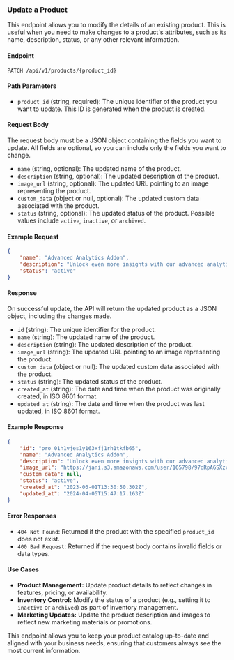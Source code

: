 ### Update a Product

This endpoint allows you to modify the details of an existing product. This is useful when you need to make changes to a product's attributes, such as its name, description, status, or any other relevant information.

#### Endpoint

```http
PATCH /api/v1/products/{product_id}
```

#### Path Parameters

- `product_id` (string, required): The unique identifier of the product you want to update. This ID is generated when the product is created.

#### Request Body

The request body must be a JSON object containing the fields you want to update. All fields are optional, so you can include only the fields you want to change.

- `name` (string, optional): The updated name of the product.
- `description` (string, optional): The updated description of the product.
- `image_url` (string, optional): The updated URL pointing to an image representing the product.
- `custom_data` (object or null, optional): The updated custom data associated with the product.
- `status` (string, optional): The updated status of the product. Possible values include `active`, `inactive`, or `archived`.

#### Example Request

```json
{
    "name": "Advanced Analytics Addon",
    "description": "Unlock even more insights with our advanced analytics package, now with added features.",
    "status": "active"
}
```

#### Response

On successful update, the API will return the updated product as a JSON object, including the changes made.

- `id` (string): The unique identifier for the product.
- `name` (string): The updated name of the product.
- `description` (string): The updated description of the product.
- `image_url` (string): The updated URL pointing to an image representing the product.
- `custom_data` (object or null): The updated custom data associated with the product.
- `status` (string): The updated status of the product.
- `created_at` (string): The date and time when the product was originally created, in ISO 8601 format.
- `updated_at` (string): The date and time when the product was last updated, in ISO 8601 format.

#### Example Response

```json
{
    "id": "pro_01h1vjes1y163xfj1rh1tkfb65",
    "name": "Advanced Analytics Addon",
    "description": "Unlock even more insights with our advanced analytics package, now with added features.",
    "image_url": "https://jani.s3.amazonaws.com/user/165798/97dRpA6SXzcE6ekK9CAr_analytics.png",
    "custom_data": null,
    "status": "active",
    "created_at": "2023-06-01T13:30:50.302Z",
    "updated_at": "2024-04-05T15:47:17.163Z"
}
```

#### Error Responses

- `404 Not Found`: Returned if the product with the specified `product_id` does not exist.
- `400 Bad Request`: Returned if the request body contains invalid fields or data types.

#### Use Cases

- **Product Management:** Update product details to reflect changes in features, pricing, or availability.
- **Inventory Control:** Modify the status of a product (e.g., setting it to `inactive` or `archived`) as part of inventory management.
- **Marketing Updates:** Update the product description and images to reflect new marketing materials or promotions.

This endpoint allows you to keep your product catalog up-to-date and aligned with your business needs, ensuring that customers always see the most current information.